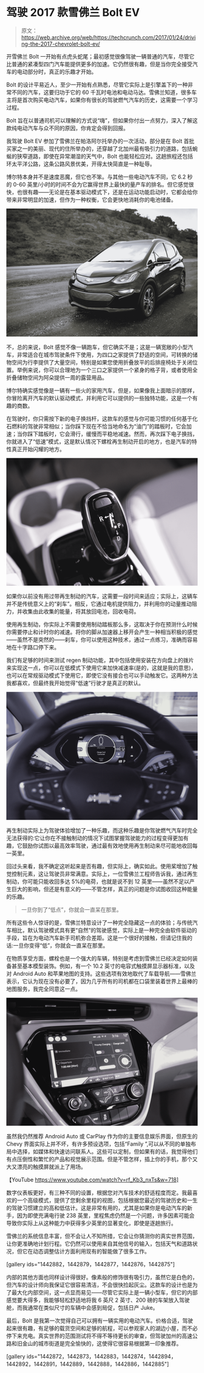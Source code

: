 # 驾驶 2017 款雪佛兰 Bolt EV 

> 原文：<https://web.archive.org/web/https://techcrunch.com/2017/01/24/driving-the-2017-chevrolet-bolt-ev/>

开雪佛兰 Bolt 一开始有点虎头蛇尾；最初感觉很像驾驶一辆普通的汽车，尽管它比普通的紧凑型四门汽车能提供更多的加速。它仍然很有趣，但是当你完全接受汽车的电动部分时，真正的乐趣才开始。

Bolt 的设计平易近人，至少一开始有点熟悉，尽管它实际上是引擎盖下的一种非常不同的汽车，这要归功于它的 60 千瓦时电池和电动马达。雪佛兰知道，很多车主将是首次购买电动汽车，如果你有很长的驾驶燃气汽车的历史，这需要一个学习过程。

Bolt 旨在以普通司机可以理解的方式说“嗨”，但如果你付出一点努力，深入了解这款纯电动汽车与众不同的原因，你肯定会得到回报。

我驾驶 Bolt EV 参加了雪佛兰在帕洛阿尔托举办的一次活动，部分是在 Bolt 首批买家之一的美丽、现代的住所举办的，还穿越了北加州最有吸引力的道路，包括蜿蜒的狭窄道路，即使在异常潮湿的天气中，Bolt 也能轻松应对。这趟旅程还包括环太平洋公路，这条公路风景优美，开得太快简直是一种耻辱。

博尔特本身并不是速度恶魔，但它也不笨。与其他一些电动汽车不同，它 6.2 秒的 0-60 英里/小时的时间不会为它赢得世界上最快的量产车的排名。但它感觉很快，也很有趣——无论是在基本驱动模式下，还是在运动功能启动时，它都会给你带来非常明显的加速，但作为一种权衡，它会更快地消耗你的电池储备。

[![bolt-ev147a0362](img/bffae97457b9e798f2324e01fe02acfe.png)](https://web.archive.org/web/20230327002745/https://techcrunch.com/wp-content/uploads/2017/01/bolt-ev147a0362.jpg)

不，总的来说，Bolt 感觉不像一辆跑车，但它确实不是；这是一辆宽敞的小型汽车，非常适合在城市驾驶条件下使用，为四口之家提供了舒适的空间，可转换的储物空间为行李提供了大量空间，特别是如果您使用折叠放平的后排座椅处于关闭位置。举例来说，你可以合理地为一个三口之家提供一个紧身的格子背，或者使用全折叠储物空间为阿朵提供一周的露营用品。

博尔特确实感觉像是一辆有一些火的家用汽车，但是，如果像我上面暗示的那样，你冒险离开汽车的默认驱动模式，并利用它可以提供的一些独特功能，这是一个有趣的商数。

在驾驶时，你只需按下新的电子换挡杆，这款车的感觉与你可能习惯的任何基于化石燃料的驾驶非常相似；当你踩下现在不恰当地命名为“油门”的踏板时，它会加速；当你踩下踏板时，它会滑行，缓慢而平稳地减速。然而，再次踩下电子换挡，你就进入了“低速”模式，这是默认情况下螺栓再生制动开启的地方，也是汽车的特性真正开始闪耀的地方。

[![bolt-ev147a0340](img/041ae445c4e9ec1703a7253089b95f32.png)](https://web.archive.org/web/20230327002745/https://techcrunch.com/wp-content/uploads/2017/01/bolt-ev147a0340.jpg)

如果你以前没有用过带再生制动的汽车，这需要一段时间来适应；实际上，这辆车并不是传统意义上的“刹车”。相反，它通过电机提供阻力，并利用你的动量推动阻力，并收集由此收集的能量，将其放回电池，回收电荷。

使用再生制动，你实际上不需要使用制动踏板那么多，这取决于你在预测什么时候你需要停止和计时你的减速。将你的脚从加速器上移开会产生一种相当积极的感觉——虽然不是突然的——刹车，你可以使用这种技术，通过一点练习，准确而容易地在十字路口停下来。

我们有足够的时间来测试 regen 制动功能，其中包括使用安装在方向盘上的拨片来实现这一点，你可以在低模式下使用它来加快减速率(是的，这就是我的意思)，也可以在常规驱动模式下使用它，即使它没有接合也可以手动触发它。这两种方法我都喜欢，但最终我开始觉得“低速”行驶才是真正的默认。

[![bolt-ev147a0334](img/bb79aaa1cb26ee6cb60f022a7b2a6f63.png)](https://web.archive.org/web/20230327002745/https://techcrunch.com/wp-content/uploads/2017/01/bolt-ev147a0334.jpg)

再生制动实际上为驾驶体验增加了一种乐趣，而这种乐趣是你驾驶燃气汽车时完全无法获得的:它让你在不接触制动的情况下试图掌握驾驶能力的过程变得更加有趣，它鼓励你试图以最高效率驾驶，通过最有效地使用再生制动来尽可能地收回每一英里。

回过头来看，我不确定这听起来是否有趣，但实际上，确实如此。使用桨增加了触觉控制元素，这让驾驶员非常满意。实际上，一位雪佛兰工程师告诉我，通过再生制动，你可能只能收回多达 5%的电荷，也就是说不到 12 英里——虽然不足以产生巨大的影响，但还是有意义的——不管怎样，真正的问题是你试图收回这种能量的乐趣。

> 一旦你到了“低点”，你就会一直呆在那里。

所有这些令人惊讶的是，雪佛兰特意设计了一种完全隐藏这一点的体验；与传统汽车相比，默认驾驶模式具有更“自然”的驾驶感觉，实际上是一种完全由软件驱动的手段，旨在为电动汽车新手司机弥合差距。这是一个很好的接触，但请记住我的话:一旦你变得“低”，你就会一直呆在那里。

在物质享受方面，螺栓也是一个强大的车辆，特别是考虑到雪佛兰已经决定如何装备甚至基本模型装饰。例如，有一个 10.2 英寸的电容式触摸屏显示器标准，以及对 Android Auto 和苹果地图的支持。这些选项有效地取代了车载导航——雪佛兰表示，它认为现在没有必要了，因为几乎所有的司机都在口袋里装着世界上最棒的地图服务，我完全同意这一点。

[![bolt-ev147a0336](img/5a7e2b6da677042ae01276570407cb38.png)](https://web.archive.org/web/20230327002745/https://techcrunch.com/wp-content/uploads/2017/01/bolt-ev147a0336.jpg)

虽然我仍然推荐 Android Auto 或 CarPlay 作为你的主要信息娱乐界面，但原生的 Chevy 界面实际上并不坏，有许多预设选项，包括“Family ”,可以从不同的单独布局中选择，如媒体和快速访问联系人。这些可以定制，但如果有的话，我觉得他们有点压倒性和繁忙的产品和视觉展示范围。但是不管怎样，插上你的手机，那个又大又漂亮的触摸屏就派上了用场。

【YouTube https://www.youtube.com/watch?v=rf_Kb3_nxTs&w=718]

数字仪表板更好，有三种不同的设置，根据您对汽车技术的舒适程度而定。我最喜欢的一个高级模式，提供了您剩余里程的视图，包括根据您最近的驾驶历史和一生的驾驶习惯建立的高和低估计。这是非常有用的，尤其是如果你是电动汽车的新手，因为即使充满电行驶 238 英里，里程焦虑仍然是一个问题，许多因素可能会导致你实际上从这种能力中获得多少英里的显著变化，即使是逐趟旅行。

雪佛兰的系统信息丰富，但不会让人不知所措，它会让你猜测你的真实世界范围，让你更准确地计划行程。它仍然可以使用来自其他信号的输入，包括天气和道路状况，但它在动态调整估计方面利用现有的智能做了很多工作。

[gallery ids="1442882，1442879，1442877，1442876，1442875"]

内部的其他方面也同样设计得很好。像素般的修饰很有吸引力，虽然它是白色的，但汽车的设计师向我保证它很容易清洁，不会很快捡起灰尘。这款车的设计也是为了最大化内部空间，这一点显而易见——尽管它实际上是一辆小型车，但它的内部感觉要大得多，我能够轻松舒适地将我 6 英尺 2 英寸、200 磅的车架放入驾驶舱，而我通常在类似尺寸的车辆中会感到局促，包括日产 Juke。

最后，Bolt 是我第一次觉得自己可以拥有一辆实用的电动汽车。价格合适，驾驶起来很有趣，有足够的载货空间和足够的航程，可以参观家人的湖边小屋，而不必停下来充电。真实世界的范围测试将不得不等待更长的审查，但驾驶加州的高速公路和旧金山的城市街道是完全愉快的，这使得它很容易根据第一印象推荐。

[gallery ids="1442872，1442873，1442883，1442874，1442894，1442892，1442891，1442889，1442888，1442886，1442885"]